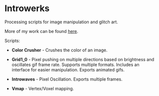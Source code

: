# Introwerks
Processing scripts for image manipulation and glitch art.

More of my work can be found [here](https://www.facebook.com/introwerks).

Scripts:

* **Color Crusher** - Crushes the color of an image.

* **Grid1_0** - Pixel pushing on multiple directions based on brightness and oscillates gif frame rate. Supports multiple formats. Includes an interface for easier manipulation. Exports animated gifs. 

* **Introwaves** - Pixel Oscillation. Exports multiple frames.

* **Vmap** - Vertex/Voxel mapping. 


